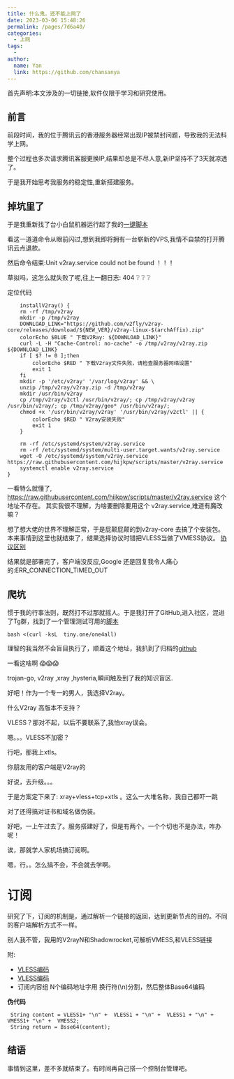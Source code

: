 ```yaml
---
title: 什么鬼，还不能上网了
date: 2023-03-06 15:48:26
permalink: /pages/7d6a40/
categories:
  - 上网
tags:
  - 
author: 
  name: Yan
  link: https://github.com/chansanya
---
```


首先声明:本文涉及的一切链接,软件仅限于学习和研究使用。

## 前言
前段时间，我的位于腾讯云的香港服务器经常出现IP被禁封问题，导致我的无法科学上网。

整个过程也多次请求腾讯客服更换IP,结果却总是不尽人意,新IP坚持不了3天就凉透了。

于是我开始思考我服务的稳定性,重新搭建服务。

## 掉坑里了

于是我重新找了台小白鼠机器运行起了我的[一键脚本](https://raw.githubusercontent.com/chansanya/filebox/master/v2ray/v2ray.sh)

看这一道道命令从眼前闪过,想到我即将拥有一台崭新的VPS,我情不自禁的打开腾讯云点退款。

然后命令结束:Unit v2ray.service could not be found ！！！

草拟吗，这怎么就失败了呢,往上一翻日志: 404 :grey_question: :grey_question: :grey_question:

定位代码
```shell
    installV2ray() {
    rm -rf /tmp/v2ray
    mkdir -p /tmp/v2ray
    DOWNLOAD_LINK="https://github.com/v2fly/v2ray-core/releases/download/${NEW_VER}/v2ray-linux-$(archAffix).zip"
    colorEcho $BLUE " 下载V2Ray: ${DOWNLOAD_LINK}"
    curl -L -H "Cache-Control: no-cache" -o /tmp/v2ray/v2ray.zip ${DOWNLOAD_LINK}
    if [ $? != 0 ];then
        colorEcho $RED " 下载V2ray文件失败，请检查服务器网络设置"
        exit 1
    fi
    mkdir -p '/etc/v2ray' '/var/log/v2ray' && \
    unzip /tmp/v2ray/v2ray.zip -d /tmp/v2ray
    mkdir /usr/bin/v2ray
    cp /tmp/v2ray/v2ctl /usr/bin/v2ray/; cp /tmp/v2ray/v2ray /usr/bin/v2ray/; cp /tmp/v2ray/geo* /usr/bin/v2ray/;
    chmod +x '/usr/bin/v2ray/v2ray' '/usr/bin/v2ray/v2ctl' || {
        colorEcho $RED " V2ray安装失败"
        exit 1
    }

    rm -rf /etc/systemd/system/v2ray.service
    rm -rf /etc/systemd/system/multi-user.target.wants/v2ray.service
    wget -O /etc/systemd/system/v2ray.service https://raw.githubusercontent.com/hijkpw/scripts/master/v2ray.service
    systemctl enable v2ray.service
}

```
一看特么就懂了, https://raw.githubusercontent.com/hijkpw/scripts/master/v2ray.service 这个地址不存在。
其实我很不理解，为啥要删除要用这个 v2ray.service,难道有魔改嘛？

想了想大佬的世界不理解正常，于是屁颠屁颠的到v2ray-core 去搞了个安装包。本来事情到这里也就结束了，结果选择协议时错把VLESS当做了VMESS协议。
[协议区别](https://www.v2fly.org/config/protocols/dns.html)

结果就是部署完了，客户端没反应,Google 还是回复我令人痛心的:ERR_CONNECTION_TIMED_OUT

## 爬坑
惯于我的行事法则，既然打不过那就摇人。于是我打开了GitHub,进入社区，混进了Tg群，找到了一个管理测试可用的[脚本](tiny.one/one4all)
```shell
bash <(curl -ksL  tiny.one/one4all)
```
理智的我当然不会盲目执行了，顺着这个地址，我扒到了归档的[github](https://github.com/oneforallofall/oneforall)

一看这啥啊 :scream::scream::scream:

trojan-go, v2ray ,xray ,hysteria,瞬间触及到了我的知识盲区.

好吧！作为一个专一的男人，我选择V2ray。

什么V2ray 高版本不支持？

VLESS？那对不起，以后不要联系了,我怕xray误会。

嗯。。。VLESS不加密？

行吧，那我上xtls。

你朋友用的客户端是V2ray的

好说，去升级。。。

于是方案定下来了: xray+vless+tcp+xtls 。这么一大堆名称，我自己都吓一跳

对了还得搞对证书和域名做伪装。

好吧，一上午过去了。服务搭建好了，但是有两个。一个个切也不是办法，咋办呢！

诶，那就学人家机场搞订阅啊。

嗯，行。。怎么搞不会，不会就去学啊。
# 订阅
研究了下，订阅的机制是，通过解析一个链接的返回，达到更新节点的目的。不同的客户端解析方式不一样。

别人我不管，我用的V2rayN和Shadowrocket,可解析VMESS,和VLESS链接

附:
- [VLESS编码](https://github.com/XTLS/Xray-core/issues/91)
- [VLESS编码](https://github.com/2dust/v2rayN/wiki/%E5%88%86%E4%BA%AB%E9%93%BE%E6%8E%A5%E6%A0%BC%E5%BC%8F%E8%AF%B4%E6%98%8E(ver-2))
- 订阅内容组 N个编码地址字用 换行符(\n)分割，然后整体Base64编码

**伪代码**
```
 String content = VLESS1+ "\n" +  VLESS1 + "\n" +  VLESS1 + "\n" +  VMESS1+ "\n" +  VMESS2;
 String return = Bsse64(content);
```

## 结语
事情到这里，差不多就结束了。有时间再自己搭一个控制台管理吧。